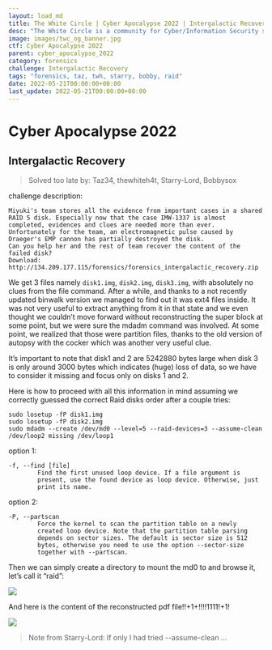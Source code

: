 ```yaml
---
layout: load_md
title: The White Circle | Cyber Apocalypse 2022 | Intergalactic Recovery Writeup
desc: "The White Circle is a community for Cyber/Information Security students, enthusiasts and professionals. You can discuss anything related to Security, share your knowledge with others, get help when you need it and proceed further in your journey with amazing people from all over the world."
image: images/twc_og_banner.jpg
ctf: Cyber Apocalypse 2022
parent: cyber_apocalypse_2022
category: forensics
challenge: Intergalactic Recovery
tags: "forensics, taz, twh, starry, bobby, raid"
date: 2022-05-21T00:00:00+00:00
last_update: 2022-05-21T00:00:00+00:00
---
```


<h1 class="heading card-title white-text">Cyber Apocalypse 2022</h1>

## Intergalactic Recovery
> Solved too late by: Taz34, thewhiteh4t, Starry-Lord, Bobbysox

challenge description:

```
Miyuki's team stores all the evidence from important cases in a shared RAID 5 disk. Especially now that the case IMW-1337 is almost completed, evidences and clues are needed more than ever. Unfortunately for the team, an electromagnetic pulse caused by Draeger's EMP cannon has partially destroyed the disk. 
Can you help her and the rest of team recover the content of the failed disk? 
Download: http://134.209.177.115/forensics/forensics_intergalactic_recovery.zip
```

We get 3 files namely `disk1.img`, `disk2.img`, `disk3.img`, with absolutely no clues from the file command. After a while, and thanks to a not recently updated binwalk version we managed to find out it was ext4 files inside. It was not very useful to extract anything from it in that state and we even thought we couldn’t move forward without reconstructing the super block at some point, but we were sure the mdadm command was involved. At some point, we realized that those were partition files, thanks to the old version of autopsy with the cocker which was another very useful clue. 

It’s important to note that disk1 and 2 are 5242880 bytes large when disk 3 is only around 3000 bytes which indicates (huge) loss of data, so we have to consider it missing and focus only on disks 1 and 2.

Here is how to proceed with all this information in mind assuming we correctly guessed the correct Raid disks order after a couple tries:

```
sudo losetup -fP disk1.img
sudo losetup -fP disk2.img
sudo mdadm --create /dev/md0 --level=5 --raid-devices=3 --assume-clean /dev/loop2 missing /dev/loop1
```

option 1:

```
-f, --find [file]
        Find the first unused loop device. If a file argument is
        present, use the found device as loop device. Otherwise, just
        print its name.
```

option 2:

```
-P, --partscan
        Force the kernel to scan the partition table on a newly
        created loop device. Note that the partition table parsing
        depends on sector sizes. The default is sector size is 512
        bytes, otherwise you need to use the option --sector-size
        together with --partscan.
```

Then we can simply create a directory to mount the md0 to and browse it, let’s call it “raid”:

![](https://i.imgur.com/7ZUZKIh.png)

And here is the content of the reconstructed pdf file!!+1+!!!!1111!+1!

![](https://i.imgur.com/IF7drBw.png)

> Note from Starry-Lord: 
> If only I had tried  --assume-clean …

